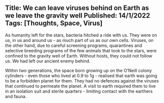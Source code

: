 Title: We can leave viruses behind on Earth as we leave the gravity well
Published: 14/1/2022
Tags: [Thoughts, Space, Virus] 
---

As humanity left for the stars, bacteria hitched a ride with us. They were on us, in us and around us - as much part of us as our own cells. Viruses, on the other hand, due to careful screening programs, quarantines and selective breeding programs of the few animals that took to the stars, were confined to the gravity well of Earth. Without hosts, they could not follow us. We had left our ancient enemy behind. 

Within two generations, the space born growing up on the O’Neill colony cylinders - even those who lived at 0.9 to 1g - realised that earth was going to be a forbidden planet for them. They had no defences against the viruses that continued to permeate the planet. A visit to earth required them to live in an isolation suit and sterile quarters - limiting contact with the earthers and fauna. 


